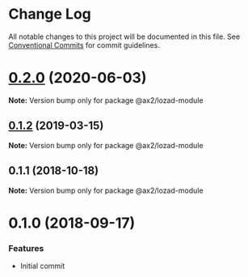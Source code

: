 # Change Log

All notable changes to this project will be documented in this file.
See [Conventional Commits](https://conventionalcommits.org) for commit guidelines.

# [0.2.0](https://github.com/ax2inc/nuxt-modules/compare/@ax2/lozad-module@0.1.2...@ax2/lozad-module@0.2.0) (2020-06-03)

**Note:** Version bump only for package @ax2/lozad-module





## [0.1.2](https://github.com/ax2inc/nuxt-modules/compare/@ax2/lozad-module@0.1.1...@ax2/lozad-module@0.1.2) (2019-03-15)

**Note:** Version bump only for package @ax2/lozad-module





## 0.1.1 (2018-10-18)

**Note:** Version bump only for package @ax2/lozad-module






# 0.1.0 (2018-09-17)


### Features

* Initial commit
